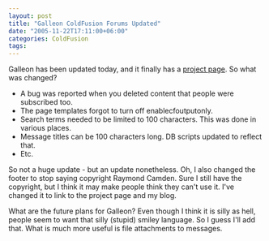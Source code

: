 ```yaml
---
layout: post
title: "Galleon ColdFusion Forums Updated"
date: "2005-11-22T17:11:00+06:00"
categories: ColdFusion 
tags: 
---
```


Galleon has been updated today, and it finally has a <a href="http://ray.camdenfamily.com/projects/galleon">project page</a>. So what was changed?

<ul>
<li>A bug was reported when you deleted content that people were subscribed too.
<li>The page templates forgot to turn off enablecfoutputonly.
<li>Search terms needed to be limited to 100 characters. This was done in various places. 
<li>Message titles can be 100 characters long. DB scripts updated to reflect that.
<li>Etc.
</ul>

So not a huge update - but an update nonetheless. Oh, I also changed the footer to stop saying copyright Raymond Camden. Sure I still have the copyright, but I think it may make people think they can't use it. I've changed it to link to the project page and my blog. 

What are the future plans for Galleon? Even though I think it is silly as hell, people seem to want that silly (stupid) smiley language. So I guess I'll add that. What is much more useful is file attachments to messages.